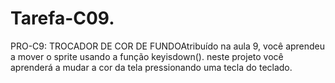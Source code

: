 # Tarefa-C09.
PRO-C9: TROCADOR DE COR DE FUNDOAtribuído na aula 9, você aprendeu a mover o sprite usando a função keyisdown(). neste projeto você aprenderá a mudar a cor da tela pressionando uma tecla do teclado.
